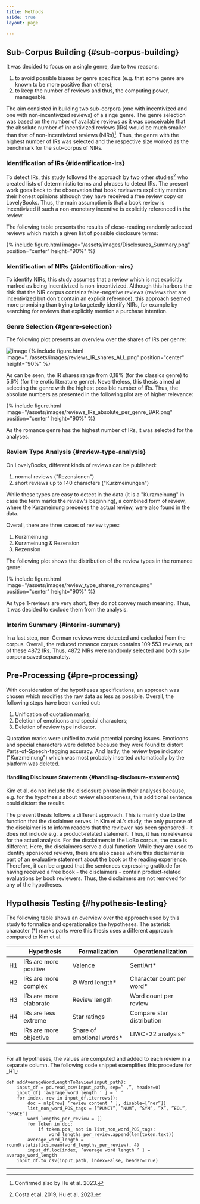```yaml
---
title: Methods
aside: true
layout: page

---
```


## Sub-Corpus Building {#sub-corpus-building}

It was decided to focus on a single genre, due to two reasons:
1. to avoid possible biases by genre specifics (e.g. that some genre are known to be more positive than others);
2. to keep the number of reviews and thus, the computing power, manageable.

The aim consisted in building two sub-corpora (one with incentivized and one with non-incentivized reviews) of a singe genre. The genre selection was based on the number of available reviews as it was conceivable that the absolute number of incentivized reviews (IRs) would be much smaller than that of non-incentivized reviews (NIRs)[^1]. Thus, the genre with the highest number of IRs was selected and the respective size worked as the benchmark for the sub-corpus of NIRs.

### Identification of IRs {#identification-irs}

To detect IRs, this study followed the approach by two other studies[^2] who created lists of deterministic terms and phrases to detect IRs. The present work goes back to the observation that book reviewers explicitly mention their honest opinions although they have received a free review copy on LovelyBooks. Thus, the main assumption is that a book review is incentivized if such a non-monetary incentive is explicitly referenced in the review. 

The following table presents the results of close-reading randomly selected reviews which match a given list of possible disclosure terms:

{% include figure.html image="/assets/images/Disclosures_Summary.png" position="center" height="90%" %} 

### Identification of NIRs {#identification-nirs}
To identify NIRs, this study assumes that a review which is not explicitly marked as being incentivized is non-incentivized. Although this harbors the risk that the NIR corpus contains false-negative reviews (reviews that are incentivized but don't contain an explicit reference), this approach seemed more promising than trying to targetedly identify NIRs, for example by searching for reviews that explicitly mention a purchase intention.

### Genre Selection {#genre-selection}
The following plot presents an overview over the shares of IRs per genre:

![image](../assets/images/reviews_IR_shares_ALL.png)
{% include figure.html image="../assets/images/reviews_IR_shares_ALL.png" position="center" height="90%" %}

As can be seen, the IR shares range from 0,18% (for the classics genre) to 5,6% (for the erotic literature genre). Nevertheless, this thesis aimed at selecting the genre with the highest possible number of IRs. Thus, the absolute numbers as presented in the following plot are of higher relevance:

{% include figure.html image="/assets/images/reviews_IRs_absolute_per_genre_BAR.png" position="center" height="90%" %} 

As the romance genre has the highest number of IRs, it was selected for the analyses.

### Review Type Analysis {#review-type-analysis}
On LovelyBooks, different kinds of reviews can be published:
1. normal reviews ("Rezensionen")
2. short reviews up to 140 characters ("Kurzmeinungen")

While these types are easy to detect in the data (it is a "Kurzmeinung" in case the term marks the review's beginning), a combined form of review, where the Kurzmeinung precedes the actual review, were also found in the data.

Overall, there are three cases of review types:
1. Kurzmeinung
2. Kurzmeinung & Rezension
3. Rezension

The following plot shows the distribution of the review types in the romance genre:

{% include figure.html image="/assets/images/review_type_shares_romance.png" position="center" height="90%" %} 

As type 1-reviews are very short, they do not convey much meaning. Thus, it was decided to exclude them from the analysis.

### Interim Summary {#interim-summary}
In a last step, non-German reviews were detected and excluded from the corpus. Overall, the reduced romance corpus contains 109 553 reviews, out of these 4872 IRs. Thus, 4872 NIRs were randomly selected and both sub-corpora saved separately. 


## Pre-Processing {#pre-processing}
With consideration of the hypotheses specifications, an approach was chosen which modifies the raw data as less as possible. Overall, the following steps have been carried out:

1. Unification of quotation marks;
2. Deletion of emoticons and special characters;
3. Deletion of review type indicator.

Quotation marks were unified to avoid potential parsing issues. Emoticons and special characters were deleted because they were found to distort Parts-of-Speech-tagging accuracy. And lastly, the review type indicator ("Kurzmeinung") which was most probably inserted automatically by the platform was deleted.

#### Handling Disclosure Statements {#handling-disclosure-statements}

Kim et al. do not include the disclosure phrase in their analyses because, e.g. for the hypothesis about review elaborateness, this additional sentence could distort the results.

The present thesis follows a different approach. This is mainly due to the function that the disclaimer serves. In Kim et al.’s study, the only purpose of the disclaimer is to inform readers that the reviewer has been sponsored - it does not include e.g. a product-related statement. Thus, it has no relevance for the actual analysis. For the disclaimers in the LoBo corpus, the case is different. Here, the disclaimers serve a dual function: While they are used to identify sponsored reviews, there are also cases where this disclaimer is part of an evaluative statement about the book or the reading experience. Therefore, it can be argued that the sentences expressing gratitude for having received a
free book - the disclaimers - contain product-related evaluations by book reviewers. Thus, the disclaimers are not removed for any of the hypotheses.

## Hypothesis Testing {#hypothesis-testing}
The following table shows an overview over the approach used by this study to formalize and operationalize the hypotheses. The asterisk character (*) marks parts were this thesis uses a different approach compared to Kim et al.

| | Hypothesis | Formalization | Operationalization |
|---|---|---|---|
| H1 | IRs are more positive | Valence | SentiArt* |
| H2 | IRs are more complex | Ø Word length* | Character count per word* |
| H3 | IRs are more elaborate | Review length | Word count per review |
| H4 | IRs are less extreme | Star ratings | Compare star distribution |
| H5 | IRs are more objective | Share of emotional words* | LIWC-22 analysis* |

<br>
For all hypotheses, the values are computed and added to each review in a separate column. The following code snippet exemplifies this procedure for _H1_:



    def addAverageWordLengthToReview(input_path):
        input_df = pd.read_csv(input_path, sep=” ,”, header=0)
        input_df[ ’average word length ’ ] = ’ ’
        for index, row in input_df.iterrows():
            doc = nlp(row[ ’review content ’ ], disable=[”ner”])
            list_non_word_POS_tags = [”PUNCT”, ”NUM”, ”SYM”, ”X”, ”EOL”, ”SPACE”]
            word_lengths_per_review = []
            for token in doc:
                if token.pos_ not in list_non_word_POS_tags:
                    word_lengths_per_review.append(len(token.text))
            average_word_length = round(statistics.mean(word_lengths_per_review), 4)
            input_df.loc[index, ’average word length ’ ] = average_word_length
        input_df.to_csv(input_path, index=False, header=True)

---
[^1]: Confirmed also by Hu et al. 2023.
[^2]: Costa et al. 2019, Hu et al. 2023.